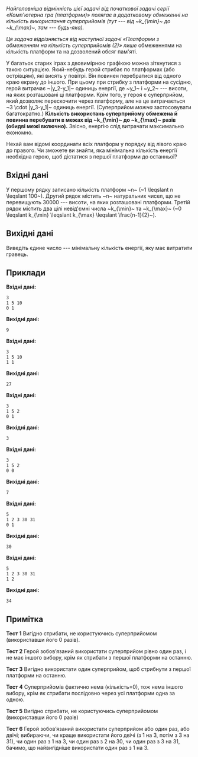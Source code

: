 *Найголовніша відмінність цієї задачі від початкової задачі серії «Комп'ютерна гра (платформи)» полягає в додатковому обмеженні на кількість використання суперприйомів (тут --- від ~k_{\min}~ до ~k_{\max}~, там --- будь-яка).*

*Ця задача відрізняється від наступної задачі «Платформи з обмеженням на кількість суперприйомів (2)» лише* обмеженнями на кількість платформ та на дозволений обсяг пам'яті.

У багатьох старих іграх з двовимірною графікою можна зіткнутися з такою ситуацією. Який-небудь герой стрибає по платформах (або острівцям), які висять у повітрі. Він повинен перебратися від одного краю екрану до іншого. При цьому при стрибку з платформи на сусідню, герой витрачає ~|y_2-y_1|~ одиниць енергії, де ~y_1~ і ~y_2~ --- висоти, на яких розташовані ці платформи. Крім того, у героя є суперприйом, який дозволяє перескочити через платформу, але на це витрачається ~3 \cdot |y_3-y_1|~ одиниць енергії. (Суперприйом *можна* застосовувати багатократно.) **Кількість використань суперприйому обмежена й повинна перебувати в межах від ~k_{\min}~ до ~k_{\max}~ разів (обидві межі включно).** Звісно, енергію слід витрачати максимально економно.

Нехай вам відомі координати всіх платформ у порядку від лівого краю до правого. Чи зможете ви знайти, яка мінімальна кількість енергії необхідна герою, щоб дістатися з першої платформи до останньої?

## Вхідні дані

У першому рядку записано кількість платформ ~n~ (~1 \leqslant n \leqslant 100~). Другий рядок містить ~n~ натуральних чисел, що не перевищують 30000 --- висоти, на яких розташовані платформи. Третій рядок містить два цілі невід'ємні числа ~k_{\min}~ та ~k_{\max}~ (~0 \leqslant k_{\min} \leqslant k_{\max} \leqslant \frac{n-1}{2}~).

## Вихідні дані

Виведіть єдине число --- мінімальну кількість енергії, яку має витратити гравець.

## Приклади

**Вхідні дані:**
```
3
1 5 10
0 1
```

**Вихідні дані:**
```
9
```

**Вхідні дані:**
```
3
1 5 10
1 1
```

**Вихідні дані:**
```
27
```

**Вхідні дані:**
```
3
1 5 2
0 1
```

**Вихідні дані:**
```
3
```

**Вхідні дані:**
```
3
1 5 2
0 0
```

**Вихідні дані:**
```
7
```

**Вхідні дані:**
```
5
1 2 3 30 31
0 1
```

**Вихідні дані:**
```
30
```

**Вхідні дані:**
```
5
1 2 3 30 31
1 2
```

**Вихідні дані:**
```
34
```

## Примітка

**Тест 1** Вигідно стрибати, не користуючись суперприйомом (використавши його 0 разів).

**Тест 2** Герой зобов’язаний використати суперприйом рівно один раз, і не має іншого вибору, крім як стрибати з першої платформи на останню.

**Тест 3** Вигідно використати один суперприйом, щоб стрибнути з першої платформи на останню.

**Тест 4** Суперприйомів фактично нема (кількість=0), тож нема іншого вибору, крім як стрибати послідовно через усі платформи одна за одною.

**Тест 5** Вигідно стрибати, не користуючись суперприйомом (використавши його 0 разів)

**Тест 6** Герой зобов’язаний використати суперприйом або один раз, або двічі; вибираючи, чи краще використати його двічі (з 1 на 3, потім з 3 на 31), чи один раз з 1 на 3, чи один раз з 2 на 30, чи один раз з 3 на 31, бачимо, що найвигідніше використати один раз з 1 на 3.
